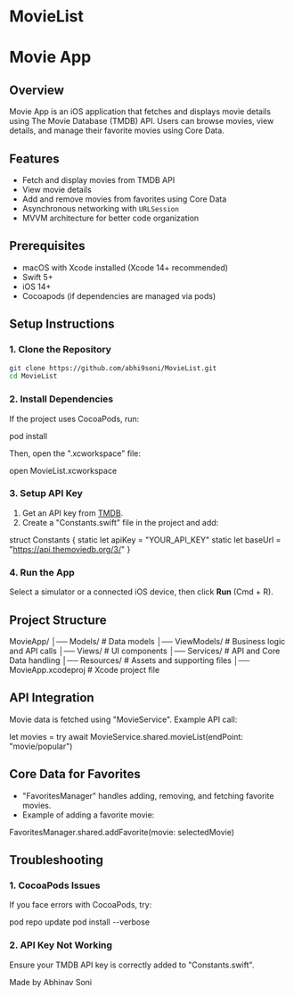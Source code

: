 # MovieList

# Movie App

## Overview
Movie App is an iOS application that fetches and displays movie details using The Movie Database (TMDB) API. Users can browse movies, view details, and manage their favorite movies using Core Data.

## Features
- Fetch and display movies from TMDB API
- View movie details
- Add and remove movies from favorites using Core Data
- Asynchronous networking with `URLSession`
- MVVM architecture for better code organization

## Prerequisites
- macOS with Xcode installed (Xcode 14+ recommended)
- Swift 5+
- iOS 14+
- Cocoapods (if dependencies are managed via pods)

## Setup Instructions
### 1. Clone the Repository
```sh
git clone https://github.com/abhi9soni/MovieList.git
cd MovieList
```

### 2. Install Dependencies
If the project uses CocoaPods, run:

pod install

Then, open the ".xcworkspace" file:

open MovieList.xcworkspace


### 3. Setup API Key
1. Get an API key from [TMDB](https://www.themoviedb.org/).
2. Create a "Constants.swift" file in the project and add:

struct Constants {
    static let apiKey = "YOUR_API_KEY"
    static let baseUrl = "https://api.themoviedb.org/3/"
}


### 4. Run the App
Select a simulator or a connected iOS device, then click **Run** (Cmd + R).

## Project Structure

MovieApp/
│── Models/              # Data models
│── ViewModels/          # Business logic and API calls
│── Views/               # UI components
│── Services/            # API and Core Data handling
│── Resources/           # Assets and supporting files
│── MovieApp.xcodeproj   # Xcode project file


## API Integration
Movie data is fetched using "MovieService". Example API call:

let movies = try await MovieService.shared.movieList(endPoint: "movie/popular")


## Core Data for Favorites
- "FavoritesManager" handles adding, removing, and fetching favorite movies.
- Example of adding a favorite movie:

FavoritesManager.shared.addFavorite(movie: selectedMovie)




## Troubleshooting
### 1. CocoaPods Issues
If you face errors with CocoaPods, try:

pod repo update
pod install --verbose

### 2. API Key Not Working
Ensure your TMDB API key is correctly added to "Constants.swift".

Made by Abhinav Soni

